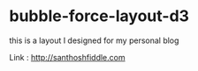 # bubble-force-layout-d3
this is a layout I designed for my personal blog

Link : http://santhoshfiddle.com
